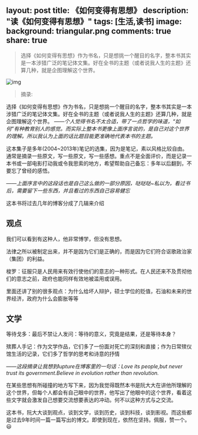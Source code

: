 layout: post
title: 《如何变得有思想》
description: "读《如何变得有思想》"
tags: [生活,读书]
image:
background: triangular.png
comments: true
share: true
---

>选择《如何变得有思想》作为书名，只是想挑一个醒目的名字，整本书其实是一本涉猎广泛的笔记体文集。好在全书的主题（或者说我人生的主题》还算几种，就是企图理解这个世界。

![img]()

>摘录:

选择《如何变得有思想》作为书名，只是想挑一个醒目的名字，整本书其实是一本涉猎广泛的笔记体文集。好在全书的主题（或者说我人生的主题》还算几种，就是企图理解这个世界。
*——个人觉得书名不太合适，带了一点哲学的味道，“如何”有种教育别人的感觉。而实际上整本书更像上面序言说的，是自己对这个世界的理解。所以我认为上面的话比题目能更准确地代表本书的主题。*

这本集子是多年(2004~2013年)笔记的选集，因为是笔记，素以风格比较自由。通常是摘录一些原文，写一些原文，写一些感想。重点不是全面评价，而是记录一本书或一部电影打动我或令我思索的地方，希望帮助自己备忘：多年以后翻到，不要忘了曾经的感悟。

*——上面序言中的这段话也是自己这么做的一部分原因，哒哒哒~私以为，看过书后，需要留下一些东西，并且看过的东西自己容易健忘*

这本书将过去几年的博客分成了几辑来介绍

## 观点

我们可以看到有这种人，他非常博学，但没有思想。

法律之所以被制定出来，并不是因为它们是正确的，而是因为它们符合讴歌政治家（集团）的利益。

梭罗：征服只是人民用来有效行使他们的意志的一种形式。在人民还来不及贯彻他们的意志之前，政府也能同样有效地被滥用或误用。

里面还讲了别的很多观点：为什么给坏人辩护，硕士学位的贬值，石油和未来的世界经济，政府为什么会膨胀等等

## 文学

等待戈多：最后不禁让人发问：等待的意义，究竟是结果，还是等待本身？

殡葬人手记：作为文学作品，它们多了一份面对死亡的深刻和直接；作为日常殡仪馆生活的记录，它们多了哲学的思考和诗意的抒情

*——这段摘录让我想到lupture在博客里的一句话：Love its people,but never trust its government.Believe in evolution rather than revolution.*

在某些思想有所碰撞的地方写下来，因为我觉得既然本书是阮大大在讲他所理解的这个世界，但每个人都会有自己眼中的世界，他写出了他眼中的这个世界，看着这些文字就会激发自己想要交流想要表达的冲动。何不以这种方式与之交流。

这本书，阮大大谈到观点，谈到文学，谈到历史，谈到科技，谈到影视。而这些都是过去9年时间一篇一篇写出的博文。即使到现在，依然在坚持。佩服，赞一个。😃
